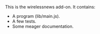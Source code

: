 This is the wirelessnews add-on.  It contains:

* A program (lib/main.js).
* A few tests.
* Some meager documentation.
